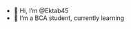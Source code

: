 - 👋 Hi, I’m @Ektab45
- 🌱 I’m a BCA student, currently learning


<!---
Ektab45/Ektab45 is a ✨ special ✨ repository because its `README.md` (this file) appears on your GitHub profile.
You can click the Preview link to take a look at your changes.
--->
